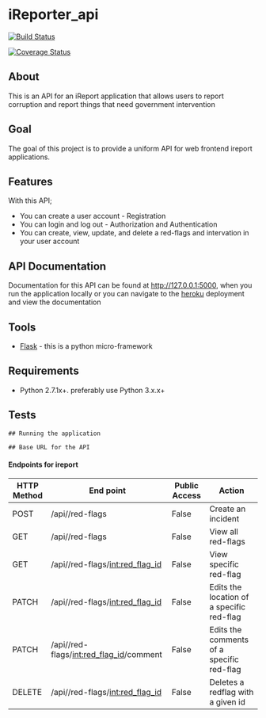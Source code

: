# iReporter_api

[![Build Status](https://travis-ci.org/brucenelm/iReporter_api.svg?branch=develop)](https://travis-ci.org/brucenelm/iReporter_api)

[![Coverage Status](https://coveralls.io/repos/github/brucenelm/iReporter_api/badge.svg?branch=develop)](https://coveralls.io/github/brucenelm/iReporter_api?branch=develop)

## About
This is an API for an iReport application that allows users to report corruption and report things that need government intervention
## Goal
The goal of this project is to provide a uniform API for web frontend ireport applications.
## Features
With this API;
- You can create a user account - Registration
- You can login and log out - Authorization and Authentication
- You can create, view, update, and delete a red-flags and intervation in your user account

## API Documentation
Documentation for this API can be found at http://127.0.0.1:5000, when you run the application locally or you can
navigate to the [heroku](https://myurl) deployment and view the documentation
## Tools

- [Flask](http://flask.pocoo.org/) - this is a python micro-framework
## Requirements
- Python 2.7.1x+. preferably use Python 3.x.x+
## Tests

```
## Running the application

## Base URL for the API

```
#### Endpoints for ireport
HTTP Method|End point | Public Access|Action
-----------|----------|--------------|------
POST | /api/<version>/red-flags | False | Create an incident
GET | /api/<version>/red-flags | False | View all red-flags
GET | /api/<version>/red-flags/<int:red_flag_id> | False | View specific red-flag
PATCH | /api/<version>/red-flags/<int:red_flag_id> | False | Edits the location of a specific red-flag
PATCH | /api/<version>/red-flags/<int:red_flag_id>/comment | False | Edits the comments of a specific red-flag
DELETE | /api/<version>/red-flags/<int:red_flag_id>| False | Deletes a redflag with a given id


